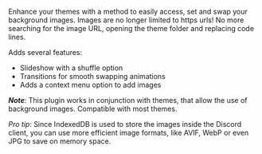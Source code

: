 Enhance your themes with a method to easily access, set and swap your background images. Images are no longer limited to https urls! No more searching for the image URL, opening the theme folder and replacing code lines.

Adds several features: 
- Slideshow with a shuffle option
- Transitions for smooth swapping animations
- Adds a context menu option to add images


_**Note**_: This plugin works in conjunction with themes, that allow the use of background images. Compatible with most themes. 

_Pro tip_: Since IndexedDB is used to store the images inside the Discord client, you can use more efficient image formats, like AVIF, WebP or even JPG to save on memory space.
